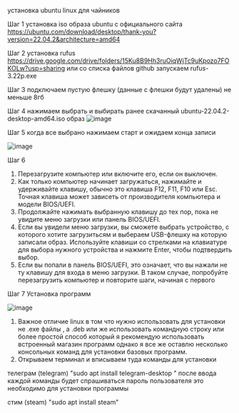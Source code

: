 установка ubuntu linux для чайников 


Шаг 1 
установка iso образа ubuntu с официального сайта https://ubuntu.com/download/desktop/thank-you?version=22.04.2&architecture=amd64

Шаг 2 
установка rufus https://drive.google.com/drive/folders/15Ku8B9Hh3ruOiqWjTc9uKpozo7FOKOLw?usp=sharing или со списка файлов github
запускаем rufus-3.22p.exe

Шаг 3 
подключаем пустую флешку (данные с флешки будут удалены) не меньше 8гб

Шаг 4
нажимаем выбрать и выбирать ранее скачанный ubuntu-22.04.2-desktop-amd64.iso образ
 ![image](https://github.com/Volproil/ubuntu-linux-install/assets/88111301/da0005b1-66e0-4be6-a692-9975b73bdf79)

Шаг 5 
когда все выбрано нажимаем старт и ожидаем конца записи 




![image](https://github.com/Volproil/ubuntu-linux-install/assets/88111301/12f19f91-0175-444c-bd14-fedc1b9a6a8d)



Шаг 6 
1. Перезагрузите компьютер или включите его, если он выключен.
2. Как только компьютер начинает загружаться, нажимайте и удерживайте клавишу, обычно это клавиша F12, F11, F10 или Esc. Точная клавиша может зависеть от производителя компьютера и модели BIOS/UEFI.
3. Продолжайте нажимать выбранную клавишу до тех пор, пока не увидите меню загрузки или панель BIOS/UEFI.
4. Если вы увидели меню загрузки, вы сможете выбрать устройство, с которого хотите загрузитьсям и выбераем  USB-флешку на которую записали образ. Используйте клавиши со стрелками на клавиатуре для выбора нужного устройства и нажмите Enter, чтобы подтвердить выбор.
5. Если вы попали в панель BIOS/UEFI, это означает, что вы нажали не ту клавишу для входа в меню загрузки. В таком случае, попробуйте перезагрузить компьютер и повторите шаги, начиная с первого


Шаг 7 Установка программ 

![image](https://github.com/Volproil/ubuntu-linux-install/assets/88111301/8dc22cb6-4eb6-47a3-9db5-3cdfac3a3010)

1. Важное отличие linux в том что нужно использовать для установки не .exe файлы , а .deb или же использовать командную строку или более простой способ который я рекомендую использовать встроенный магазин программ однако я все же оставлю несколько консольных команд для установки базовых программ.
2. Открываем терминал и вписываем туда команды для установки 

телеграм (telegram) 
"sudo apt install telegram-desktop "
после ввода каждой команды будет спрашиваться пароль пользователя это необходимо для установки программы 

стим (steam)   "sudo apt install steam"






 
